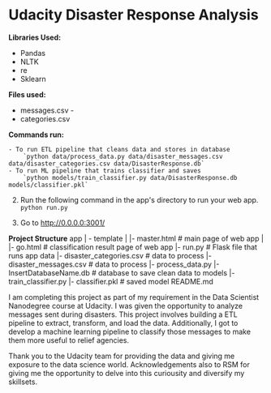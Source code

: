 # Udacity Disaster Response Analysis

**Libraries Used:**
  - Pandas
  - NLTK
  - re
  - Sklearn

**Files used:**
   - messages.csv - 
   - categories.csv 

**Commands run:**

    - To run ETL pipeline that cleans data and stores in database
        `python data/process_data.py data/disaster_messages.csv data/disaster_categories.csv data/DisasterResponse.db`
    - To run ML pipeline that trains classifier and saves
        `python models/train_classifier.py data/DisasterResponse.db models/classifier.pkl`

2. Run the following command in the app's directory to run your web app.
    `python run.py`

3. Go to http://0.0.0.0:3001/

**Project Structure**
app
| - template
| |- master.html # main page of web app
| |- go.html # classification result page of web app
|- run.py # Flask file that runs app
data
|- disaster_categories.csv # data to process
|- disaster_messages.csv # data to process
|- process_data.py
|- InsertDatabaseName.db # database to save clean data to
models
|- train_classifier.py
|- classifier.pkl # saved model
README.md

I am completing this project as part of my requirement in the Data Scientist Nanodegree course at Udacity. I was given the opportunity to analyze messages sent during disasters. This project involves building a ETL pipeline to extract, transform, and load the data. Additionally, I got to develop a machine learning pipeline to classify those messages to make them more useful to relief agencies.

Thank you to the Udacity team for providing the data and giving me exposure to the data science world. Acknowledgements also to RSM for giving me the opportunity to delve into this curiousity and diversify my skillsets. 
